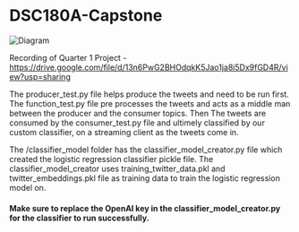 # DSC180A-Capstone
![Diagram](diagram.png)

Recording of Quarter 1 Project - https://drive.google.com/file/d/13n6PwG2BHOdqkK5Jao1ja8i5Dx9fGD4R/view?usp=sharing

The producer_test.py file helps produce the tweets and need to be run first. The function_test.py file pre processes the tweets and acts as a middle man between the producer and the consumer topics. Then The tweets are consumed by the consumer_test.py file and ultimely classified by our custom classifier, on a streaming client as the tweets come in.

The /classifier_model folder has the classifier_model_creator.py file which created the logistic regression classifier pickle file. The classifier_model_creator uses training_twitter_data.pkl and twitter_embeddings.pkl file as training data to train the logistic regression model on. 

#### Make sure to replace the OpenAI key in the classifier_model_creator.py for the classifier to run successfully.
